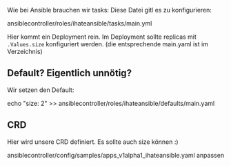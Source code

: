 Wie bei Ansible brauchen wir tasks:
Diese Datei gitl es zu konfigurieren:

ansiblecontroller/roles/ihateansible/tasks/main.yml



Hier kommt ein Deployment rein. Im Deployment sollte replicas mit `.Values.size` konfiguriert werden.
(die entsprechende main.yaml ist im Verzeichnis)


## Default? Eigentlich unnötig?

Wir setzen den Default:

echo "size: 2" >> ansiblecontroller/roles/ihateansible/defaults/main.yaml

## CRD

Hier wird unsere CRD definiert. Es sollte auch size können :)

ansiblecontroller/config/samples/apps_v1alpha1_ihateansible.yaml anpassen

